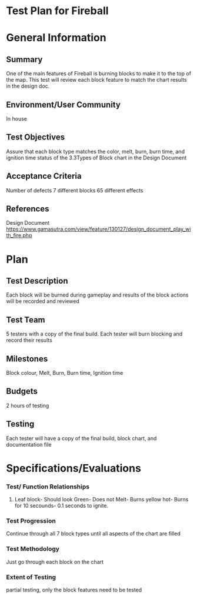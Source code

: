 # Test Plan for Fireball

# General Information

## Summary
One of the main features of Fireball is burning blocks to make it to the top of the map. This test will review each block feature to match the chart results in the design doc.

## Environment/User Community
In house
## Test Objectives
Assure that each block type matches the color, melt, burn, burn time, and ignition time status of the 3.3Types of Block chart in the Design Document

## Acceptance Criteria
Number of defects 7 different blocks 65 different effects
## References
Design Document
https://www.gamasutra.com/view/feature/130127/design_document_play_with_fire.php

# Plan

## Test Description
Each block will be burned during gameplay and results of the block actions will be recorded and reviewed
## Test Team
5 testers with a copy of the final build. Each tester will burn blocking and record their results
## Milestones
Block colour, Melt, Burn, Burn time, Ignition time
## Budgets
2 hours of testing
## Testing
Each tester will have a copy of the final build, block chart, and documentation file

# Specifications/Evaluations

### Test/ Function Relationships
1. Leaf block- Should look Green- Does not Melt- Burns yellow hot- Burns for 10 secounds- 0.1 seconds to ignite.
### Test Progression
Continue through all 7 block types until all aspects of the chart are filled
### Test Methodology
Just go through each block on the chart
### Extent of Testing
partial testing, only the block features need to be tested
